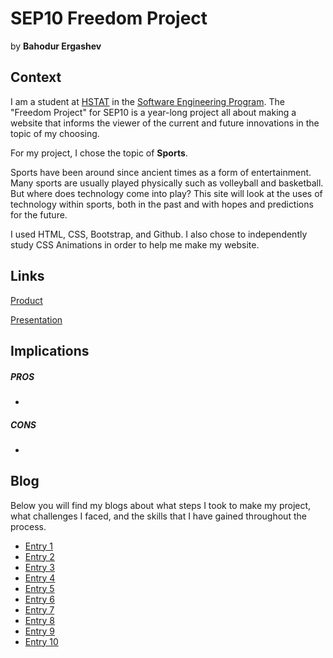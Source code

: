 # SEP10 Freedom Project
by **Bahodur Ergashev**

## Context
I am a student at [HSTAT](https://www.hstat.org/) in the [Software Engineering Program](https://hstatsep.github.io/). The "Freedom Project" for SEP10 is a year-long project all about making a website that informs the viewer of the current and future innovations in the topic of my choosing.

For my project, I chose the topic of **Sports**. 

Sports have been around since ancient times as a form of entertainment.
Many sports are usually played physically such as volleyball and basketball. But where does technology come into play?
This site will look at the uses of technology within sports, both in the past and with hopes and predictions for the future.

I used HTML, CSS, Bootstrap, and Github. I also chose to independently study CSS Animations in order to help me make my website.

## Links

[Product](https://bahodure0226.github.io/sep10-freedom-project/)

[Presentation](https://docs.google.com/presentation/d/1jJZoE8Pgm8pYTfDr0qfEXtR4iKgPAsS63QI5BjHhX70/edit?slide=id.p#slide=id.p)

## Implications
##### PROS
* 
##### CONS
* 


## Blog
Below you will find my blogs about what steps I took to make my project, what challenges I faced, and the skills that I have gained throughout the process.

* [Entry 1](blog/entry01.md)
* [Entry 2](blog/entry02.md)
* [Entry 3](blog/entry03.md)
* [Entry 4](blog/entry04.md)
* [Entry 5](blog/entry05.md)
* [Entry 6](blog/entry06.md)
* [Entry 7](blog/entry07.md)
* [Entry 8](blog/entry08.md)
* [Entry 9](blog/entry09.md)
* [Entry 10](blog/entry10.md)
